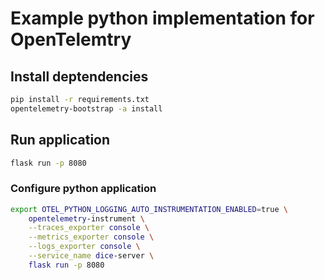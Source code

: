 # Example python implementation for OpenTelemtry


## Install deptendencies

```bash
pip install -r requirements.txt
opentelemetry-bootstrap -a install
```

## Run application

```bash
flask run -p 8080
```


### Configure python application

```bash
export OTEL_PYTHON_LOGGING_AUTO_INSTRUMENTATION_ENABLED=true \
    opentelemetry-instrument \
    --traces_exporter console \
    --metrics_exporter console \
    --logs_exporter console \
    --service_name dice-server \
    flask run -p 8080
```
